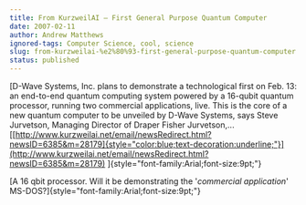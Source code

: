 ```yaml
---
title: From KurzweilAI – First General Purpose Quantum Computer
date: 2007-02-11
author: Andrew Matthews
ignored-tags: Computer Science, cool, science
slug: from-kurzweilai-%e2%80%93-first-general-purpose-quantum-computer
status: published
---
```


[D-Wave Systems, Inc. plans to
demonstrate a technological first on
Feb. 13: an end-to-end quantum
computing system powered by a
16-qubit quantum processor, running
two commercial applications, live.
This is the core of a new quantum
computer to be unveiled by D-Wave
Systems, says Steve Jurvetson,
Managing Director of Draper Fisher
Jurvetson,...
[[http://www.kurzweilai.net/email/newsRedirect.html?newsID=6385&m=28179]{style="color:blue;text-decoration:underline;"}](http://www.kurzweilai.net/email/newsRedirect.html?newsID=6385&m=28179)
]{style="font-family:Arial;font-size:9pt;"}

[A 16 qbit processor. Will it be demonstrating the '*commercial application*' MS-DOS?]{style="font-family:Arial;font-size:9pt;"}
